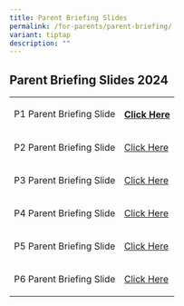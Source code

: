 ```yaml
---
title: Parent Briefing Slides
permalink: /for-parents/parent-briefing/
variant: tiptap
description: ""
---
```

<h2>Parent Briefing Slides 2024</h2>
<table>
<tbody>
<tr>
<td rowspan="1" colspan="1">
<p>P1 Parent Briefing Slide</p>
</td>
<th rowspan="1" colspan="1">
<p><a href="/files/Parent Briefing Slides/2024/2024_P1_parents_briefing_slides_for_website_compressed.pdf" rel="noopener noreferrer nofollow" target="_blank">Click Here</a>
</p>
</th>
</tr>
<tr>
<td rowspan="1" colspan="1">
<p>P2 Parent Briefing Slide</p>
</td>
<td rowspan="1" colspan="1">
<p><a href="/files/Parent Briefing Slides/2024/2024_P2_parentsbriefing_slides_for_website_compressed.pdf" rel="noopener noreferrer nofollow" target="_blank">Click Here</a>
</p>
</td>
</tr>
<tr>
<td rowspan="1" colspan="1">
<p>P3 Parent Briefing Slide</p>
</td>
<td rowspan="1" colspan="1">
<p><a href="/files/Parent Briefing Slides/2024/2024_P3_parents_briefing_slides_for_website_compressed.pdf" rel="noopener noreferrer nofollow" target="_blank">Click Here</a>
</p>
</td>
</tr>
<tr>
<td rowspan="1" colspan="1">
<p>P4 Parent Briefing Slide</p>
</td>
<td rowspan="1" colspan="1">
<p><a href="/files/Parent Briefing Slides/2024/2024_P4_parents_briefing_slides_for_website.pdf" rel="noopener noreferrer nofollow" target="_blank">Click Here</a>
</p>
</td>
</tr>
<tr>
<td rowspan="1" colspan="1">
<p>P5 Parent Briefing Slide</p>
</td>
<td rowspan="1" colspan="1">
<p><a href="/files/Parent Briefing Slides/2024/2024_P5_parents_briefing_slides_for_website.pdf" rel="noopener noreferrer nofollow" target="_blank">Click Here</a>
</p>
</td>
</tr>
<tr>
<td rowspan="1" colspan="1">
<p>P6 Parent Briefing Slide</p>
</td>
<td rowspan="1" colspan="1">
<p><a href="/files/Parent Briefing Slides/2024/P6parentsbriefingslides_2024_FT_compressed.pdf" rel="noopener noreferrer nofollow" target="_blank">Click Here</a>
</p>
</td>
</tr>
</tbody>
</table>
<p></p>